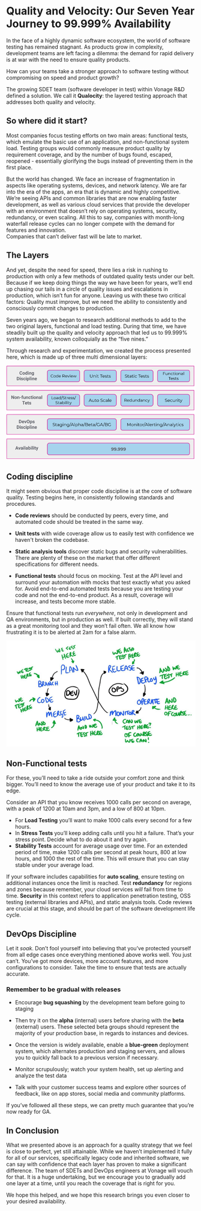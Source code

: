 # Quality and Velocity: Our Seven Year Journey to 99.999% Availability  

In the face of a highly dynamic software ecosystem, the world of software testing has remained stagnant. As products grow in complexity, development teams are left facing a dilemma: the demand for rapid delivery is at war with the need to ensure quality products.

How can your teams take a stronger approach to software testing without compromising on speed and product growth? 

The growing SDET team (software developer in test) within Vonage R&D defined a solution. We call it **Qualocity**: the layered testing approach that addresses both quality and velocity.

## So where did it start? 

Most companies focus testing efforts on two main areas: functional tests, which emulate the basic use of an application, and non-functional system load. Testing groups would commonly measure product quality by requirement coverage, and by the number of bugs found, escaped, reopened - essentially glorifying the bugs instead of preventing them in the first place.

But the world has changed. We face an increase of fragmentation in aspects like operating systems, devices, and network latency. We are far into the era of the apps, an era that is dynamic and highly competitive. We’re seeing APIs and common libraries that are now enabling faster development, as well as various cloud services that provide the developer with an environment that doesn’t rely on operating systems, security, redundancy, or even scaling. 
All this to say, companies with month-long waterfall release cycles can no longer compete with the demand for features and innovation.  
Companies that can’t deliver fast will be late to market. 

## The Layers 

And yet, despite the need for speed, there lies a risk in rushing to production with only a few methods of outdated quality tests under our belt. Because if we keep doing things the way we have been for years, we’ll end up chasing our tails in a circle of quality issues and escalations in production, which isn’t fun for anyone.  Leaving us with these two critical factors: Quality must improve, but we need the ability to consistently and consciously commit changes to production. 

Seven years ago, we began to research additional methods to add to the two original layers, functional and load testing. During that time, we have steadily built up the quality and velocity approach that led us to 99.999% system availability, known colloquially as the “five nines.” 

Through research and experimentation, we created the process presented here, which is made up of three multi dimensional layers: 

![quality layers](./images/quality.png)

## Coding discipline

It might seem obvious that proper code discipline is at the core of software quality. Testing begins here, in consistently following standards and procedures. 

- **Code reviews** should be conducted by peers, every time, and automated code should be treated in the same way. 

- **Unit tests** with wide coverage allow us to easily test with confidence we haven't broken the codebase. 

- **Static analysis tools** discover static bugs and security vulnerabilities. There are plenty of these on the market that offer different specifications for different needs.

- **Functional tests** should focus on mocking. Test at the API level and surround your automation with mocks that test exactly what you asked for. Avoid end-to-end automated tests because you are testing your code and not the end-to-end product. As a result, coverage will increase, and tests become more stable.

Ensure that functional tests run _everywhere_, not only in development and QA environments,  but in production as well. If built correctly, they will stand as a great monitoring tool and they won’t fail often. We all know how frustrating it is to be alerted at 2am for a false alarm. 


![functional tests](./images/test-here.png)

## Non-Functional tests

For these, you’ll need to take a ride outside your comfort zone and think bigger. You’ll need to know the average use of your product and take it to its edge. 

Consider an API that you know receives 1000 calls per second on average, with a peak of 1200 at 10am and 3pm, and a low of 800 at 10pm. 

- For **Load Testing** you’ll want to make 1000 calls every second for a few hours.  
- In **Stress Tests** you’ll keep adding calls until you hit a failure. That’s your stress point. Decide what to do about it and try again. 
- **Stability Tests** account for average usage over time. For an extended period of time, make 1200 calls per second at peak hours, 800 at low hours, and 1000 the rest of the time. This will ensure that you can stay stable under your average load. 

If your software includes capabilities for **auto scaling**, ensure testing on additional instances once the limit is reached. 
Test **redundancy** for regions and zones because remember, your cloud services _will_ fail from time to time.
**Security** in this context refers to application penetration testing, OSS testing (external libraries and APIs), and static analysis tools. 
Code reviews are crucial at this stage, and should be part of the software development life cycle. 

## DevOps Discipline 

Let it _soak_. Don’t fool yourself into believing that you’ve protected yourself from all edge cases once everything mentioned above works well. You just can’t. You’ve got more devices, more account features, and more configurations to consider. Take the time to ensure that tests are actually accurate. 

### Remember to be gradual with releases

- Encourage **bug squashing** by the development team before going to staging   

- Then try it on the **alpha** (internal) users before sharing with the **beta** (external) users. These selected beta groups should represent the majority of your production base, in regards to instances and devices. 

- Once the version is widely available, enable a **blue-green** deployment system, which alternates production and staging servers, and allows you to quickly fall back to a previous version if necessary. 

- Monitor scrupulously; watch your system health, set up alerting and analyze the test data

- Talk with your customer success teams and explore other sources of feedback, like on app stores, social media and community platforms. 


If you’ve followed all these steps, we can pretty much guarantee that you’re now ready for GA.

## In Conclusion 

What we presented above is an approach for a quality strategy that we feel is close to perfect, yet still attainable. While we haven’t implemented it fully for all of our services, specifically legacy code and inherited software, we can say with confidence that each layer has proven to make a significant difference. The team of SDETs and DevOps engineers at Vonage will vouch for that. It is a huge undertaking, but we encourage you to gradually add one layer at a time, until you reach the coverage that is right for you. 

We hope this helped, and we hope this research brings you even closer to your desired availability. 



 